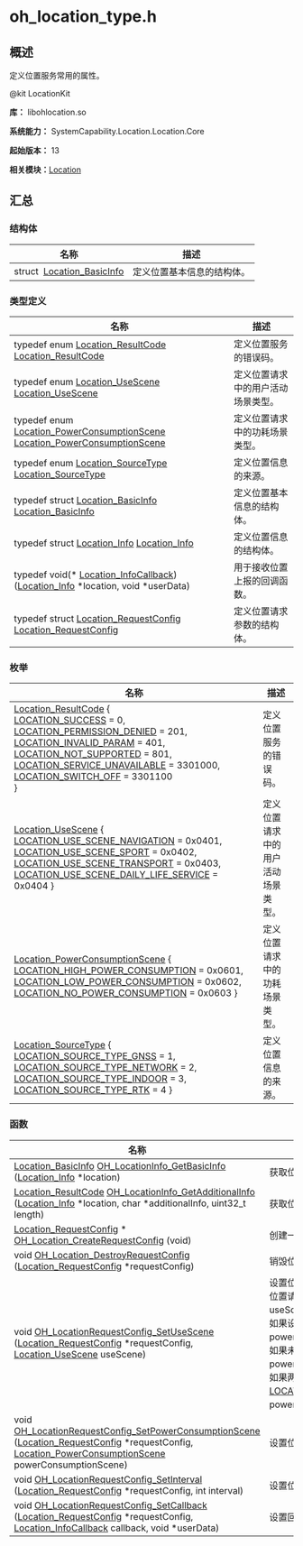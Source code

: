 # oh_location_type.h


## 概述

定义位置服务常用的属性。

\@kit LocationKit

**库：** libohlocation.so

**系统能力：** SystemCapability.Location.Location.Core

**起始版本：** 13

**相关模块：**[Location](_location.md)


## 汇总


### 结构体

| 名称 | 描述 | 
| -------- | -------- |
| struct&nbsp;&nbsp;[Location_BasicInfo](_location___basic_info.md) | 定义位置基本信息的结构体。  | 


### 类型定义

| 名称 | 描述 | 
| -------- | -------- |
| typedef enum [Location_ResultCode](_location.md#location_resultcode-1) [Location_ResultCode](_location.md#location_resultcode) | 定义位置服务的错误码。  | 
| typedef enum [Location_UseScene](_location.md#location_usescene-1) [Location_UseScene](_location.md#location_usescene) | 定义位置请求中的用户活动场景类型。  | 
| typedef enum [Location_PowerConsumptionScene](_location.md#location_powerconsumptionscene-1) [Location_PowerConsumptionScene](_location.md#location_powerconsumptionscene) | 定义位置请求中的功耗场景类型。  | 
| typedef enum [Location_SourceType](_location.md#location_sourcetype-1) [Location_SourceType](_location.md#location_sourcetype) | 定义位置信息的来源。  | 
| typedef struct [Location_BasicInfo](_location___basic_info.md) [Location_BasicInfo](_location.md#location_basicinfo) | 定义位置基本信息的结构体。  | 
| typedef struct [Location_Info](_location.md#location_info) [Location_Info](_location.md#location_info) | 定义位置信息的结构体。  | 
| typedef void(\* [Location_InfoCallback](_location.md#location_infocallback)) ([Location_Info](_location.md#location_info) \*location, void \*userData) | 用于接收位置上报的回调函数。  | 
| typedef struct [Location_RequestConfig](_location.md#location_requestconfig) [Location_RequestConfig](_location.md#location_requestconfig) | 定义位置请求参数的结构体。  | 


### 枚举

| 名称 | 描述 | 
| -------- | -------- |
| [Location_ResultCode](_location.md#location_resultcode) {<br/>[LOCATION_SUCCESS](_location.md) = 0, [LOCATION_PERMISSION_DENIED](_location.md) = 201, [LOCATION_INVALID_PARAM](_location.md) = 401, [LOCATION_NOT_SUPPORTED](_location.md) = 801,<br/>[LOCATION_SERVICE_UNAVAILABLE](_location.md) = 3301000, [LOCATION_SWITCH_OFF](_location.md) = 3301100<br/>} | 定义位置服务的错误码。  | 
| [Location_UseScene](_location.md#location_usescene) { [LOCATION_USE_SCENE_NAVIGATION](_location.md) = 0x0401, [LOCATION_USE_SCENE_SPORT](_location.md) = 0x0402, [LOCATION_USE_SCENE_TRANSPORT](_location.md) = 0x0403, [LOCATION_USE_SCENE_DAILY_LIFE_SERVICE](_location.md) = 0x0404 } | 定义位置请求中的用户活动场景类型。  | 
| [Location_PowerConsumptionScene](_location.md#location_powerconsumptionscene) { [LOCATION_HIGH_POWER_CONSUMPTION](_location.md) = 0x0601, [LOCATION_LOW_POWER_CONSUMPTION](_location.md) = 0x0602, [LOCATION_NO_POWER_CONSUMPTION](_location.md) = 0x0603 } | 定义位置请求中的功耗场景类型。  | 
| [Location_SourceType](_location.md#location_sourcetype) { [LOCATION_SOURCE_TYPE_GNSS](_location.md) = 1, [LOCATION_SOURCE_TYPE_NETWORK](_location.md) = 2, [LOCATION_SOURCE_TYPE_INDOOR](_location.md) = 3, [LOCATION_SOURCE_TYPE_RTK](_location.md) = 4 } | 定义位置信息的来源。  | 


### 函数

| 名称 | 描述 | 
| -------- | -------- |
| [Location_BasicInfo](_location___basic_info.md) [OH_LocationInfo_GetBasicInfo](_location.md#oh_locationinfo_getbasicinfo) ([Location_Info](_location.md#location_info) \*location) | 获取位置基本信息。  | 
| [Location_ResultCode](_location.md#location_resultcode) [OH_LocationInfo_GetAdditionalInfo](_location.md#oh_locationinfo_getadditionalinfo) ([Location_Info](_location.md#location_info) \*location, char \*additionalInfo, uint32_t length) | 获取位置信息中的附加信息。  | 
| [Location_RequestConfig](_location.md#location_requestconfig) \* [OH_Location_CreateRequestConfig](_location.md#oh_location_createrequestconfig) (void) | 创建一个位置请求参数结构体实例。  | 
| void [OH_Location_DestroyRequestConfig](_location.md#oh_location_destroyrequestconfig) ([Location_RequestConfig](_location.md#location_requestconfig) \*requestConfig) | 销毁位置请求参数实例并回收内存。  | 
| void [OH_LocationRequestConfig_SetUseScene](_location.md#oh_locationrequestconfig_setusescene) ([Location_RequestConfig](_location.md#location_requestconfig) \*requestConfig, [Location_UseScene](_location.md#location_usescene) useScene) | 设置位置请求参数中的用户活动场景。<br/>位置请求参数[Location_RequestConfig](_location.md#location_requestconfig)中以useScene优先。<br/>如果设置了useScene，则powerConsumptionScene参数无效。<br/>如果未设置useScene，设置了powerConsumptionScene则该参数生效。<br/>如果两个参数都未设置，则默认useScene为[LOCATION_USE_SCENE_DAILY_LIFE_SERVICE](_location.md)，<br/>powerConsumptionScene参数无效。 | 
| void [OH_LocationRequestConfig_SetPowerConsumptionScene](_location.md#oh_locationrequestconfig_setpowerconsumptionscene) ([Location_RequestConfig](_location.md#location_requestconfig) \*requestConfig, [Location_PowerConsumptionScene](_location.md#location_powerconsumptionscene) powerConsumptionScene) | 设置位置请求参数中的功耗场景。  | 
| void [OH_LocationRequestConfig_SetInterval](_location.md#oh_locationrequestconfig_setinterval) ([Location_RequestConfig](_location.md#location_requestconfig) \*requestConfig, int interval) | 设置位置请求参数中的位置上报间隔。  | 
| void [OH_LocationRequestConfig_SetCallback](_location.md#oh_locationrequestconfig_setcallback) ([Location_RequestConfig](_location.md#location_requestconfig) \*requestConfig, [Location_InfoCallback](_location.md#location_infocallback) callback, void \*userData) | 设置回调函数。  | 
